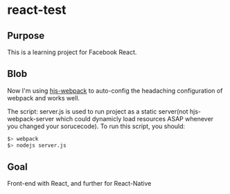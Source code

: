 # react-test

## Purpose
This is a learning project for Facebook React. 

## Blob
Now I'm using [hjs-webpack](https://github.com/HenrikJoreteg/hjs-webpack) to auto-config the headaching configuration of webpack and works well.

The script: server.js is used to run project as a static server(not hjs-webpack-server which could dynamicly load resources ASAP whenever you changed your sorucecode). 
To run this script, you should:
```bash
$> webpack
$> nodejs server.js
```

## Goal
Front-end with React, and further for React-Native
